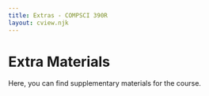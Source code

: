 ```yaml
---
title: Extras - COMPSCI 390R
layout: cview.njk
---
```


<div class="container">
    <div class="sidebar">
    </div>
    <div class="content">
        <h1>Extra Materials</h1>
        <p>Here, you can find supplementary materials for the course.</p>
    </div>
</div>